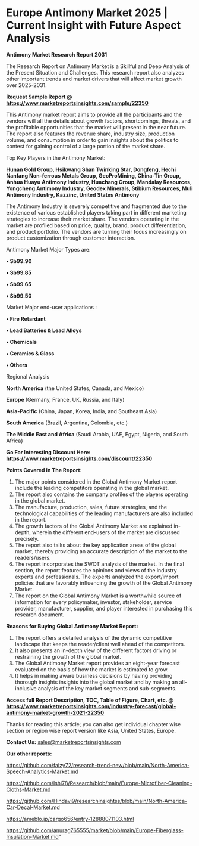 # Europe Antimony Market 2025 | Current Insight with Future Aspect Analysis

<strong>Antimony Market Research Report 2031</strong>

The Research Report on Antimony Market is a Skillful and Deep Analysis of the Present Situation and Challenges. This research report also analyzes other important trends and market drivers that will affect market growth over 2025-2031.

<strong>Request Sample Report @ <a href=https://www.marketreportsinsights.com/sample/22350>https://www.marketreportsinsights.com/sample/22350</a></strong>

This Antimony market report aims to provide all the participants and the vendors will all the details about growth factors, shortcomings, threats, and the profitable opportunities that the market will present in the near future. The report also features the revenue share, industry size, production volume, and consumption in order to gain insights about the politics to contest for gaining control of a large portion of the market share.

Top Key Players in the Antimony Market:

<strong>Hunan Gold Group, Hsikwang Shan Twinking Star, Dongfeng, Hechi Nanfang Non-ferrous Metals Group, GeoProMining, China-Tin Group, Anhua Huayu Antimony Industry, Huachang Group, Mandalay Resources, Yongcheng Antimony Industry, Geodex Minerals, Stibium Resources, Muli Antimony Industry, Kazzinc, United States Antimony</strong>

The Antimony Industry is severely competitive and fragmented due to the existence of various established players taking part in different marketing strategies to increase their market share. The vendors operating in the market are profiled based on price, quality, brand, product differentiation, and product portfolio. The vendors are turning their focus increasingly on product customization through customer interaction.

Antimony Market Major Types are:

<strong>• Sb99.90

• Sb99.85

• Sb99.65

• Sb99.50</strong>

Market Major end-user applications :

<strong>• Fire Retardant

• Lead Batteries & Lead Alloys

• Chemicals

• Ceramics & Glass

• Others</strong>

Regional Analysis

</u><strong><b>North America</b></strong> (the United States, Canada, and Mexico)

<strong><b>Europe </b></strong>(Germany, France, UK, Russia, and Italy)

<strong><b>Asia-Pacific</b></strong> (China, Japan, Korea, India, and Southeast Asia)

<strong><b>South America</b></strong> (Brazil, Argentina, Colombia, etc.)

<strong><b>The Middle East and Africa</b></strong> (Saudi Arabia, UAE, Egypt, Nigeria, and South Africa)

<strong>Go For Interesting Discount Here: <a href=https://www.marketreportsinsights.com/discount/22350>https://www.marketreportsinsights.com/discount/22350</a></strong>

<strong>Points Covered in The Report:</strong>
<ol>
  <li>The major points considered in the Global Antimony Market report include the leading competitors operating in the global market.</li>
  <li>The report also contains the company profiles of the players operating in the global market.</li>
  <li>The manufacture, production, sales, future strategies, and the technological capabilities of the leading manufacturers are also included in the report.</li>
  <li>The growth factors of the Global Antimony Market are explained in-depth, wherein the different end-users of the market are discussed precisely.</li>
  <li>The report also talks about the key application areas of the global market, thereby providing an accurate description of the market to the readers/users.</li>
  <li>The report incorporates the SWOT analysis of the market. In the final section, the report features the opinions and views of the industry experts and professionals. The experts analyzed the export/import policies that are favorably influencing the growth of the Global Antimony Market.</li>
  <li>The report on the Global Antimony Market is a worthwhile source of information for every policymaker, investor, stakeholder, service provider, manufacturer, supplier, and player interested in purchasing this research document.</li>
</ol>
<strong>Reasons for Buying Global Antimony Market Report:</strong>

<ol>
  <li>The report offers a detailed analysis of the dynamic competitive landscape that keeps the reader/client well ahead of the competitors.</li>
  <li>It also presents an in-depth view of the different factors driving or restraining the growth of the global market.</li>
  <li>The Global Antimony Market report provides an eight-year forecast evaluated on the basis of how the market is estimated to grow.</li>
  <li>It helps in making aware business decisions by having providing thorough insights insights into the global market and by making an all-inclusive analysis of the key market segments and sub-segments.</li>
</ol>
<strong>Access full Report Description, TOC, Table of Figure, Chart, etc. @ <a href=https://www.marketreportsinsights.com/industry-forecast/global-antimony-market-growth-2021-22350>https://www.marketreportsinsights.com/industry-forecast/global-antimony-market-growth-2021-22350</a></strong>


Thanks for reading this article; you can also get individual chapter wise section or region wise report version like Asia, United States, Europe.

<strong>Contact Us:</strong>
sales@marketreportsinsights.com

<strong>Our other reports:</strong>

<a href=https://github.com/faizy72/research-trend-new/blob/main/North-America-Speech-Analytics-Market.md>https://github.com/faizy72/research-trend-new/blob/main/North-America-Speech-Analytics-Market.md</a>

<a href=https://github.com/Ishi78/Research/blob/main/Europe-Microfiber-Cleaning-Cloths-Market.md>https://github.com/Ishi78/Research/blob/main/Europe-Microfiber-Cleaning-Cloths-Market.md</a>

<a href=https://github.com/Hindavi9/researchinsightss/blob/main/North-America-Car-Decal-Market.md>https://github.com/Hindavi9/researchinsightss/blob/main/North-America-Car-Decal-Market.md</a>

<a href=https://ameblo.jp/cargo656/entry-12888071103.html>https://ameblo.jp/cargo656/entry-12888071103.html</a>

<a href=https://github.com/anurag765555/market/blob/main/Europe-Fiberglass-Insulation-Market.md>https://github.com/anurag765555/market/blob/main/Europe-Fiberglass-Insulation-Market.md</a>"
